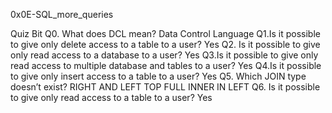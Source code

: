 0x0E-SQL_more_queries


 Quiz Bit
Q0. What does DCL mean?
Data Control Language
Q1.Is it possible to give only delete access to a table to a user?
Yes
Q2. Is it possible to give only read access to a database to a user?
Yes
Q3.Is it possible to give only read access to multiple database and tables to a user?
Yes
Q4.Is it possible to give only insert access to a table to a user?
Yes
Q5. Which JOIN type doesn’t exist?
RIGHT AND LEFT
TOP
FULL INNER
IN LEFT
Q6. Is it possible to give only read access to a table to a user?
Yes
